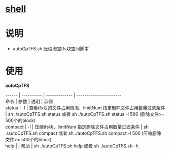 # [shell](https://github.com/shuchun/shell)   

# 说明    
* autoCpTFS.sh   压缩淘宝tfs块空间脚本   

# 使用    
**autoCpTFS**    

------ | ---------- | ------------- | ----------------------    
 命令  |   参数     |   说明        | 示例     
 status | -l <limitNum>  |  查看tfs块的文件占用情况，limitNum 指定删除文件占用数量过滤条件  |  sh ./autoCpTFS.sh status 或者 sh ./autoCpTFS.sh status -l 500 (删除文件>= 500个的block)     
compact |  -l <limitNum> |  压缩tfs块，limitNum 指定删除文件占用数量过滤条件 |  sh ./autoCpTFS.sh compact 或者 sh ./autoCpTFS.sh compact -l 500 (压缩删除文件>= 500个的block)       
help   |     |   帮助   | sh ./autoCpTFS.sh help 或者 sh ./autoCpTFS.sh -h        

